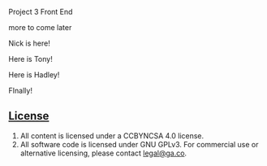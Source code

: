 Project 3 Front End

more to come later

Nick is here!

Here is Tony!

Here is Hadley!

FInally!

## [License](LICENSE)

1.  All content is licensed under a CC­BY­NC­SA 4.0 license.
1.  All software code is licensed under GNU GPLv3. For commercial use or
    alternative licensing, please contact legal@ga.co.
